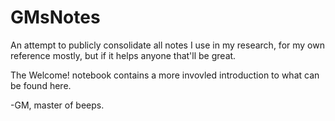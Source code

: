 # GMsNotes
An attempt to publicly consolidate all notes I use in my research, for my own reference mostly, but if it helps anyone that'll be great.

The Welcome! notebook contains a more invovled introduction to what can be found here. 

-GM, master of beeps.
